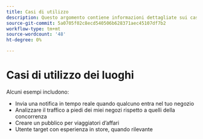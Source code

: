 ```yaml
---
title: Casi di utilizzo
description: Questo argomento contiene informazioni dettagliate sui casi d’uso per Places.
source-git-commit: 5a0705f02c8ecd540506b628371aec45107df7b2
workflow-type: tm+mt
source-wordcount: '48'
ht-degree: 0%

---
```



# Casi di utilizzo dei luoghi

Alcuni esempi includono:

* Invia una notifica in tempo reale quando qualcuno entra nel tuo negozio
* Analizzare il traffico a piedi dei miei negozi rispetto a quelli della concorrenza
* Creare un pubblico per viaggiatori d’affari
* Utente target con esperienza in store, quando rilevante
